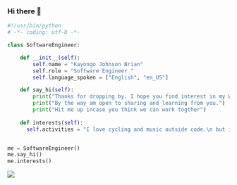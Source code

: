 ### Hi there 👋

```python
#!/usr/bin/python
# -*- coding: utf-8 -*-

class SoftwareEngineer:

    def __init__(self):
        self.name = "Kayongo Johnson Brian"
        self.role = "Software Engineer "
        self.language_spoken = ["English", "en_US"]

    def say_hi(self):
        print("Thanks for dropping by. I hope you find interest in my Work")
        print("By the way am open to sharing and learning from you.")
        print("Hit me up incase you think we can work togther")
    
    def interests(self):
      self.activities = "I love cycling and music outside code.\n but i know gaming is wonderful way to think about solving bugs and coming up with nice ideas."


me = SoftwareEngineer()
me.say_hi()
me.interests()
```


<a href="https://github.com/kaybrian/github-readme-stats">
  <img align="center" src="https://github-readme-stats.vercel.app/api?username=kaybrian&theme=dark&show_icons=true&count_private=true “Kayongo’s GutHub Stats" />
</a>


